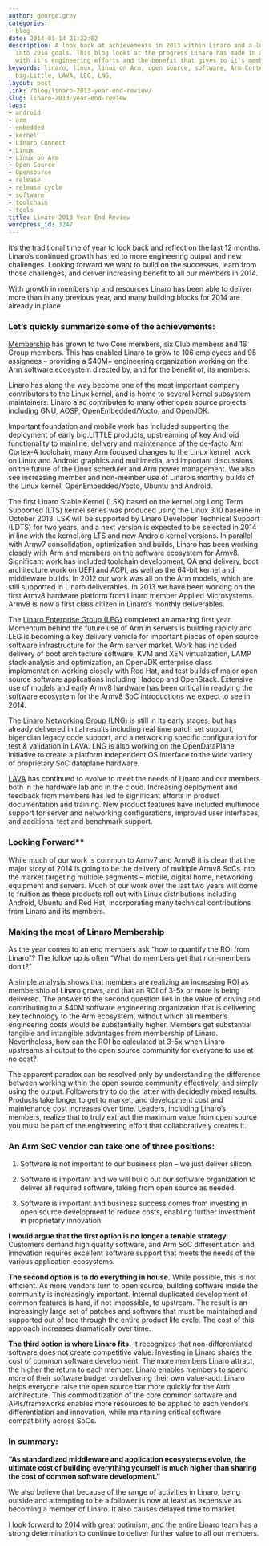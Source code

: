 ```yaml
---
author: george.grey
categories:
- blog
date: 2014-01-14 21:22:02
description: A look back at achievements in 2013 within Linaro and a look forward
  into 2014 goals. This blog looks at the progress Linaro has made in a short time
  with it's engineering efforts and the benefit that gives to it's members
keywords: linaro, linux, linux on Arm, open source, software, Arm-CortexA, Armv8,
  big.Little, LAVA, LEG, LNG,
layout: post
link: /blog/linaro-2013-year-end-review/
slug: linaro-2013-year-end-review
tags:
- android
- arm
- embedded
- kernel
- Linaro Connect
- Linux
- Linux on Arm
- Open Source
- Opensource
- release
- release cycle
- software
- toolchain
- tools
title: Linaro 2013 Year End Review
wordpress_id: 3247
---
```


It’s the traditional time of year to look back and reflect on the last 12 months. Linaro’s continued growth has led to more engineering output and new challenges. Looking forward we want to build on the successes, learn from those challenges, and deliver increasing benefit to all our members in 2014.

With growth in membership and resources Linaro has been able to deliver more than in any previous year, and many building blocks for 2014 are already in place.

### **Let’s quickly summarize some of the achievements:**

[Membership](/membership/) has grown to two Core members, six Club members and 16 Group members. This has enabled Linaro to grow to 106 employees and 95 assignees – providing a $40M+ engineering organization working on the Arm software ecosystem directed by, and for the benefit of, its members.

Linaro has along the way become one of the most important company contributors to the Linux kernel, and is home to several kernel subsystem maintainers. Linaro also contributes to many other open source projects including GNU, AOSP, OpenEmbedded/Yocto, and OpenJDK.

Important foundation and mobile work has included supporting the deployment of early big.LITTLE products, upstreaming of key Android functionality to mainline, delivery and maintenance of the de-facto Arm Cortex-A toolchain, many Arm focused changes to the Linux kernel, work on Linux and Android graphics and multimedia, and important discussions on the future of the Linux scheduler and Arm power management. We also see increasing member and non-member use of Linaro’s monthly builds of the Linux kernel, OpenEmbedded/Yocto, Ubuntu and Android.

The first Linaro Stable Kernel (LSK) based on the kernel.org Long Term Supported (LTS) kernel series was produced using the Linux 3.10 baseline in October 2013. LSK will be supported by Linaro Developer Technical Support (LDTS) for two years, and a next version is expected to be selected in 2014 in line with the kernel.org LTS and new Android kernel versions. In parallel with Armv7 consolidation, optimization and builds, Linaro has been working closely with Arm and members on the software ecosystem for Armv8. Significant work has included toolchain development, QA and delivery, boot architecture work on UEFI and ACPI, as well as the 64-bit kernel and middleware builds. In 2012 our work was all on the Arm models, which are still supported in Linaro deliverables. In 2013 we have been working on the first Armv8 hardware platform from Linaro member Applied Microsystems. Armv8 is now a first class citizen in Linaro’s monthly deliverables. 

The [Linaro Enterprise Group (LEG)](/engineering/groups/ldcg/) completed an amazing first year. Momentum behind the future use of Arm in servers is building rapidly and LEG is becoming a key delivery vehicle for important pieces of open source software infrastructure for the Arm server market. Work has included delivery of boot architecture software, KVM and XEN virtualization, LAMP stack analysis and optimization, an OpenJDK enterprise class implementation working closely with Red Hat, and test builds of major open source software applications including Hadoop and OpenStack. Extensive use of models and early Armv8 hardware has been critical in readying the software ecosystem for the Armv8 SoC introductions we expect to see in 2014.

The [Linaro Networking Group (LNG)](/engineering/groups/) is still in its early stages, but has already delivered initial results including real time patch set support, bigendian legacy code support, and a networking specific configuration for test & validation in LAVA. LNG is also working on the OpenDataPlane initiative to create a platform independent OS interface to the wide variety of proprietary SoC dataplane hardware.

[LAVA](https://wiki.linaro.org/Platform/LAVA) has continued to evolve to meet the needs of Linaro and our members both in the hardware lab and in the cloud. Increasing deployment and feedback from members has led to significant efforts in product documentation and training. New product features have included multimode support for server and networking configurations, improved user interfaces, and additional test and benchmark support.


### **Looking Forward****

While much of our work is common to Armv7 and Armv8 it is clear that the major story of 2014 is going to be the delivery of multiple Armv8 SoCs into the market targeting multiple segments – mobile, digital home, networking equipment and servers. Much of our work over the last two years will come to fruition as these products roll out with Linux distributions including Android, Ubuntu and Red Hat, incorporating many technical contributions from Linaro and its members.


### **Making the most of Linaro Membership**

As the year comes to an end members ask “how to quantify the ROI from Linaro”? The follow up is often “What do members get that non-members don’t?”

A simple analysis shows that members are realizing an increasing ROI as membership of Linaro grows, and that an ROI of 3-5x or more is being delivered. The answer to the second question lies in the value of driving and contributing to a $40M software engineering organization that is delivering key technology to the Arm ecosystem, without which all member’s engineering costs would be substantially higher. Members get substantial tangible and intangible advantages from membership of Linaro. Nevertheless, how can the ROI be calculated at 3-5x when Linaro upstreams all output to the open source community for everyone to use at no cost?

The apparent paradox can be resolved only by understanding the difference between working within the open source community effectively, and simply using the output. Followers try to do the latter with decidedly mixed results. Products take longer to get to market, and development cost and maintenance cost increases over time. Leaders, including Linaro’s members, realize that to truly extract the maximum value from open source you must be part of the engineering effort that collaboratively creates it.

### **An Arm SoC vendor can take one of three positions:**

  1. Software is not important to our business plan – we just deliver silicon.

	
  2. Software is important and we will build out our software organization to deliver all required software, taking from open source as needed.

	
  3. Software is important and business success comes from investing in open source development to reduce costs, enabling further investment in proprietary innovation.

**I would argue that the first option is no longer a tenable strategy**. Customers demand high quality software, and Arm SoC differentiation and innovation requires excellent software support that meets the needs of the various application ecosystems. 

**The second option is to do everything in house.** While possible, this is not efficient. As more vendors turn to open source, building software inside the community is increasingly important. Internal duplicated development of common features is hard, if not impossible, to upstream. The result is an increasingly large set of patches and software that must be maintained and supported out of tree through the entire product life cycle. The cost of this approach increases dramatically over time.

**The third option is where Linaro fits.** It recognizes that non-differentiated software does not create competitive value. Investing in Linaro shares the cost of common software development. The more members Linaro attract, the higher the return to each member. Linaro enables members to spend more of their software budget on delivering their own value-add. Linaro helps everyone raise the open source bar more quickly for the Arm architecture. This commoditization of the core common software and APIs/frameworks enables more resources to be applied to each vendor’s differentiation and innovation, while maintaining critical software compatibility across SoCs.


### In summary:


**“As standardized middleware and application ecosystems evolve, the ultimate cost of building everything yourself is much higher than sharing the cost of common software development.”**

We also believe that because of the range of activities in Linaro, being outside and attempting to be a follower is now at least as expensive as becoming a member of Linaro. It also causes delayed time to market.  

I look forward to 2014 with great optimism, and the entire Linaro team has a strong determination to continue to deliver further value to all our members.